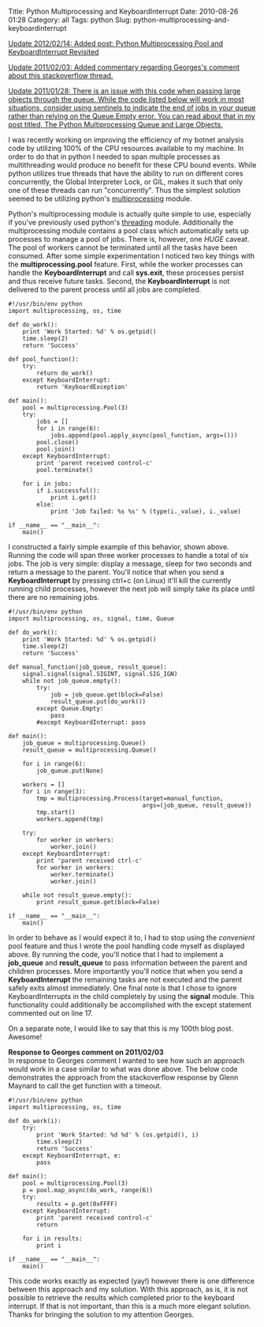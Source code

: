 Title: Python Multiprocessing and KeyboardInterrupt
Date: 2010-08-26 01:28
Category: all
Tags: python
Slug: python-multiprocessing-and-keyboardinterrupt

<ins datetime="2012-02-14T21:55:40+00:00">Update 2012/02/14: Added post:
[Python Multiprocessing Pool and KeyboardInterrupt Revisited][]</ins>

<ins datetime="2011-02-03T17:43:45+00:00">Update 2011/02/03: [Added
commentary][] regarding Georges's comment about [this stackoverflow
thread][].</ins>

<ins datetime="2011-01-28T18:58:40+00:00">Update 2011/01/28: There is an
issue with this code when passing large objects through the queue. While
the code listed below will work in most situations, consider using
sentinels to indicate the end of jobs in your queue rather than relying
on the Queue.Empty error. You can read about that in my post titled,
[The Python Multiprocessing Queue and Large Objects][].</ins>

I was recently working on improving the efficiency of my botnet analysis
code by utilizing 100% of the CPU resources available to my machine. In
order to do that in python I needed to span multiple processes as
multithreading would produce no benefit for these CPU bound events.
While python utilizes true threads that have the ability to run on
different cores concurrently, the Global Interpreter Lock, or GIL, makes
it such that only one of these threads can run "concurrently". Thus the
simplest solution seemed to be utilizing python's [multiprocessing][]
module.

Python's multiprocessing module is actually quite simple to use,
especially if you've previously used python's [threading][] module.
Additionally the multiprocessing module contains a pool class which
automatically sets up processes to manage a pool of jobs. There is,
however, one *HUGE* caveat. The pool of workers cannot be terminated
until all the tasks have been consumed. After some simple
experimentation I noticed two key things with the
**multiprocessing.pool** feature. First, while the worker processes can
handle the **KeyboardInterrupt** and call **sys.exit**, these processes
persist and thus receive future tasks. Second, the **KeyboardInterrupt**
is not delivered to the parent process until all jobs are completed.

~~~~ {lang="python" line="1"}
#!/usr/bin/env python
import multiprocessing, os, time

def do_work():
    print 'Work Started: %d' % os.getpid()
    time.sleep(2)
    return 'Success'

def pool_function():
    try:
        return do_work()
    except KeyboardInterrupt:
        return 'KeyboardException'

def main():
    pool = multiprocessing.Pool(3)
    try:
        jobs = []
        for i in range(6):
            jobs.append(pool.apply_async(pool_function, args=()))
        pool.close()
        pool.join()
    except KeyboardInterrupt:
        print 'parent received control-c'
        pool.terminate()

    for i in jobs:
        if i.successful():
            print i.get()
        else:
            print 'Job failed: %s %s' % (type(i._value), i._value)

if __name__ == "__main__":
    main()
~~~~

I constructed a fairly simple example of this behavior, shown above.
Running the code will span three worker processes to handle a total of
six jobs. The job is very simple: display a message, sleep for two
seconds and return a message to the parent. You'll notice that when you
send a **KeyboardInterrupt** by pressing ctrl+c (on Linux) it'll kill
the currently running child processes, however the next job will simply
take its place until there are no remaining jobs.

~~~~ {lang="python" line="1"}
#!/usr/bin/env python
import multiprocessing, os, signal, time, Queue

def do_work():
    print 'Work Started: %d' % os.getpid()
    time.sleep(2)
    return 'Success'

def manual_function(job_queue, result_queue):
    signal.signal(signal.SIGINT, signal.SIG_IGN)
    while not job_queue.empty():
        try:
            job = job_queue.get(block=False)
            result_queue.put(do_work())
        except Queue.Empty:
            pass
        #except KeyboardInterrupt: pass

def main():
    job_queue = multiprocessing.Queue()
    result_queue = multiprocessing.Queue()

    for i in range(6):
        job_queue.put(None)

    workers = []
    for i in range(3):
        tmp = multiprocessing.Process(target=manual_function,
                                      args=(job_queue, result_queue))
        tmp.start()
        workers.append(tmp)

    try:
        for worker in workers:
            worker.join()
    except KeyboardInterrupt:
        print 'parent received ctrl-c'
        for worker in workers:
            worker.terminate()
            worker.join()

    while not result_queue.empty():
        print result_queue.get(block=False)

if __name__ == "__main__":
    main()
~~~~

In order to behave as I would expect it to, I had to stop using the
*convenient* pool feature and thus I wrote the pool handling code myself
as displayed above. By running the code, you'll notice that I had to
implement a **job\_queue** and **result\_queue** to pass information
between the parent and children processes. More importantly you'll
notice that when you send a **KeyboardInterrupt** the remaining tasks
are not executed and the parent safely exits almost immediately. One
final note is that I chose to ignore KeyboardInterrupts in the child
completely by using the **signal** module. This functionality could
additionally be accomplished with the except statement commented out on
line 17.

On a separate note, I would like to say that this is my 100th blog post.
Awesome!

<a name="georges"></a>**Response to Georges comment on 2011/02/03**  
In response to Georges comment I wanted to see how such an approach
would work in a case similar to what was done above. The below code
demonstrates the approach from the stackoverflow response by Glenn
Maynard to call the get function with a timeout.

~~~~ {lang="python" line="1"}
#!/usr/bin/env python                                                           
import multiprocessing, os, time

def do_work(i):
    try:
        print 'Work Started: %d %d' % (os.getpid(), i)
        time.sleep(2)
        return 'Success'
    except KeyboardInterrupt, e:
        pass

def main():
    pool = multiprocessing.Pool(3)
    p = pool.map_async(do_work, range(6))
    try:
        results = p.get(0xFFFF)
    except KeyboardInterrupt:
        print 'parent received control-c'
        return

    for i in results:
        print i

if __name__ == "__main__":
    main()
~~~~

This code works exactly as expected (yay!) however there is one
difference between this approach and my solution. With this approach, as
is, it is not possible to retrieve the results which completed prior to
the keyboard interrupt. If that is not important, than this is a much
more elegant solution. Thanks for bringing the solution to my attention
Georges.

  [Python Multiprocessing Pool and KeyboardInterrupt Revisited]: /2012/02/14/python-multiprocessing-pool-and-keyboardinterrupt-revisited/
  [Added commentary]: #georges
  [this stackoverflow thread]: http://stackoverflow.com/questions/1408356/keyboard-interrupts-with-pythons-multiprocessing-pool
  [The Python Multiprocessing Queue and Large Objects]: /2011/01/28/the-python-multiprocessing-queue-and-large-objects/
  [multiprocessing]: http://docs.python.org/library/multiprocessing.html
  [threading]: http://docs.python.org/library/threading.html
